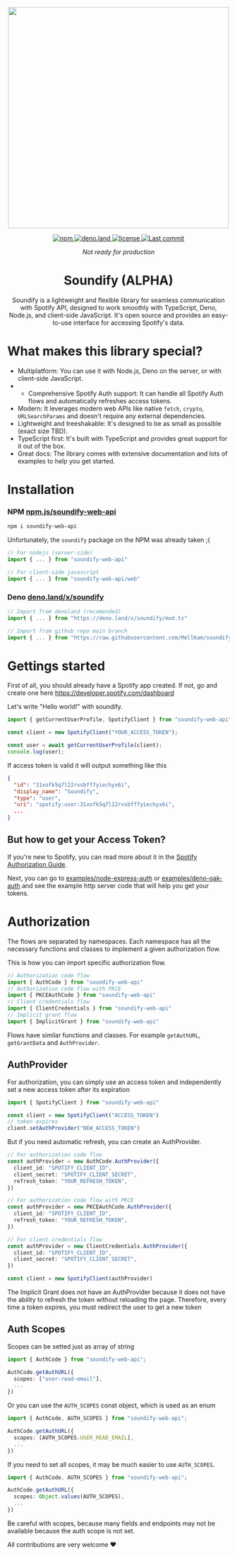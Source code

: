 <div align="center">
  <p align="center">
    <img align="center" width="500px" src="https://user-images.githubusercontent.com/51422045/220605177-226a80c8-9337-4e42-ae40-40787c82a5a9.png">
  </p>
  <p align="center">
    <a href="https://www.npmjs.com/package/soundify-web-api">
      <img alt="npm" src="https://img.shields.io/npm/v/soundify-web-api?color=1DB954">
    </a>
    <a href="https://deno.land/x/soundify">
      <img alt="deno.land" src="https://img.shields.io/github/v/tag/MellKam/soundify?color=1DB954&label=deno.land%2Fx&logo=deno">
    </a>
    <a href="https://github.com/MellKam/soundify/blob/main/LICENSE">
      <img alt="license" src="https://img.shields.io/github/license/MellKam/soundify?color=1DB954">
    </a>
    <a href="https://github.com/MellKam/soundify/commits/main">
      <img src="https://img.shields.io/github/last-commit/MellKam/soundify?color=1DB954" alt="Last commit" />
    </a>
  </p>
</div>

<div align="center">
  <i>Not ready for production</i>
  <strong>
    <h1 align="center">Soundify (ALPHA)</h1>
  </strong>
  <p align="center">
    Soundify is a lightweight and flexible library for seamless communication with Spotify API, designed to work smoothly with TypeScript, Deno, Node.js, and client-side JavaScript. It's open source and provides an easy-to-use interface for accessing Spotify's data.
  </p>
</div>

# What makes this library special?

- Multiplatform: You can use it with Node.js, Deno on the server, or with client-side JavaScript.
- - Comprehensive Spotify Auth support: It can handle all Spotify Auth flows and automatically refreshes access tokens.
- Modern: It leverages modern web APIs like native `fetch`, `crypto`, `URLSearchParams` and doesn't require any external dependencies.
- Lightweight and treeshakable: It's designed to be as small as possible (exact size TBD).
- TypeScript first: It's built with TypeScript and provides great support for it out of the box.
- Great docs: The library comes with extensive documentation and lots of examples to help you get started.

# Installation

### NPM [npm.js/soundify-web-api](https://www.npmjs.com/package/soundify-web-api)

```bash
npm i soundify-web-api
```

Unfortunately, the `soundify` package on the NPM was already taken ;(

```ts
// For nodejs (server-side)
import { ... } from "soundify-web-api"

// For client-side javascript
import { ... } from "soundify-web-api/web"
```

### Deno [deno.land/x/soundify](https://deno.land/x/soundify)

```ts
// Import from denoland (recomended)
import { ... } from "https://deno.land/x/soundify/mod.ts"

// Import from github repo main branch 
import { ... } from "https://raw.githubusercontent.com/MellKam/soundify/main/mod.ts";
```

# Gettings started

First of all, you should already have a Spotify app created. If not, go and create one here https://developer.spotify.com/dashboard

Let's write "Hello world!" with soundify.

```js
import { getCurrentUserProfile, SpotifyClient } from "soundify-web-api";

const client = new SpotifyClient("YOUR_ACCESS_TOKEN");

const user = await getCurrentUserProfile(client);
console.log(user);
```

If access token is valid it will output something like this
```json
{
  "id": "31xofk5q7l22rvsbff7yiechyx6i",
  "display_name": "Soundify",
  "type": "user",
  "uri": "spotify:user:31xofk5q7l22rvsbff7yiechyx6i",
  ...
}
```

## But how to get your Access Token?

If you're new to Spotify, you can read more about it in the [Spotify Authorization Guide](https://developer.spotify.com/documentation/general/guides/authorization/). 

Next, you can go to [examples/node-express-auth](https://github.com/MellKam/soundify/tree/main/examples/node-express-auth) or [examples/deno-oak-auth](https://github.com/MellKam/soundify/tree/main/examples/deno-oak-auth) and see the example http server code that will help you get your tokens.


# Authorization

The flows are separated by namespaces. Each namespace has all the necessary functions and classes to implement a given authorization flow.

This is how you can import specific authorization flow. 

```ts
// Authorization code flow
import { AuthCode } from "soundify-web-api"
// Authorization code flow with PKCE
import { PKCEAuthCode } from "soundify-web-api"
// Client credentials flow
import { ClientCredentials } from "soundify-web-api"
// Implicit grant flow
import { ImplicitGrant } from "soundify-web-api"
```

Flows have similar functions and classes. For example `getAuthURL`, `getGrantData` and `AuthProvider`.

## AuthProvider

For authorization, you can simply use an access token and independently set a new access token after its expiration
```ts
import { SpotifyClient } from "soundify-web-api"

const client = new SpotifyClient("ACCESS_TOKEN")
// token expires
client.setAuthProvider("NEW_ACCESS_TOKEN")
```

But if you need automatic refresh, you can create an AuthProvider. 
```ts
// For authorization code flow
const authProvider = new AuthCode.AuthProvider({
  client_id: "SPOTIFY_CLIENT_ID",
  client_secret: "SPOTIFY_CLIENT_SECRET",
  refresh_token: "YOUR_REFRESH_TOKEN",
})

// For authorization code flow with PKCE
const authProvider = new PKCEAuthCode.AuthProvider({
  client_id: "SPOTIFY_CLIENT_ID",
  refresh_token: "YOUR_REFRESH_TOKEN",
})

// For client credentials flow
const authProvider = new ClientCredentials.AuthProvider({
  client_id: "SPOTIFY_CLIENT_ID",
  client_secret: "SPOTIFY_CLIENT_SECRET",
})

const client = new SpotifyClient(authProvider)
```

The Implicit Grant does not have an AuthProvider because it does not have the ability to refresh the token without reloading the page. Therefore, every time a token expires, you must redirect the user to get a new token

## Auth Scopes

Scopes can be setted just as array of string

```ts
import { AuthCode } from "soundify-web-api";

AuthCode.getAuthURL({
  scopes: ["user-read-email"],
  ...
})
```

Or you can use the `AUTH_SCOPES` const object, which is used as an enum
```ts
import { AuthCode, AUTH_SCOPES } from "soundify-web-api";

AuthCode.getAuthURL({
  scopes: [AUTH_SCOPES.USER_READ_EMAIL],
  ...
})
```

If you need to set all scopes, it may be much easier to use `AUTH_SCOPES`.
```ts
import { AuthCode, AUTH_SCOPES } from "soundify-web-api";

AuthCode.getAuthURL({
  scopes: Object.values(AUTH_SCOPES),
  ...
})
```

Be careful with scopes, because many fields and endpoints may not be available because the auth scope is not set.

All contributions are very welcome ❤️



